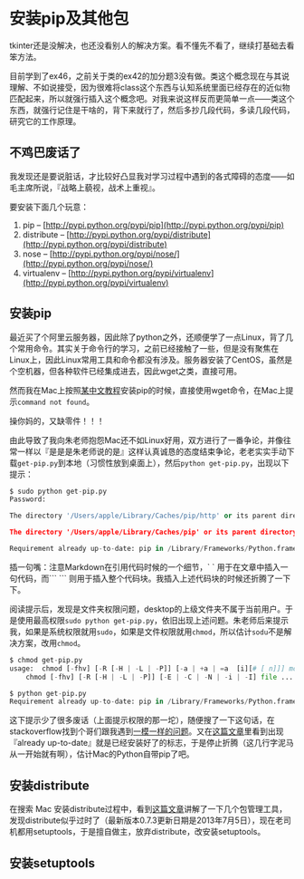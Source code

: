 # 安装pip及其他包

tkinter还是没解决，也还没看别人的解决方案。看不懂先不看了，继续打基础去看笨方法。

目前学到了ex46，之前关于类的ex42的加分题3没有做。类这个概念现在与其说理解、不如说接受，因为很难将class这个东西与认知系统里面已经存在的近似物匹配起来，所以就强行插入这个概念吧。对我来说这样反而更简单一点——类这个东西，就强行记住是干啥的，背下来就行了，然后多抄几段代码，多读几段代码，研究它的工作原理。

## 不鸡巴废话了

我发现还是要说脏话，才比较好凸显我对学习过程中遇到的各式障碍的态度——如毛主席所说，『战略上藐视，战术上重视』。

要安装下面几个玩意：

1. pip – [http://pypi.python.org/pypi/pip](http://pypi.python.org/pypi/pip)
2. distribute – [http://pypi.python.org/pypi/distribute](http://pypi.python.org/pypi/distribute)
3. nose – [http://pypi.python.org/pypi/nose/](http://pypi.python.org/pypi/nose/)
4. virtualenv – [http://pypi.python.org/pypi/virtualenv](http://pypi.python.org/pypi/virtualenv)



## 安装pip

最近买了个阿里云服务器，因此除了python之外，还顺便学了一点Linux，背了几个常用命令。其实关于命令行的学习，之前已经接触了一些，但是没有聚焦在Linux上，因此Linux常用工具和命令都没有涉及。服务器安装了CentOS，虽然是个空机器，但各种软件已经集成进去，因此wget之类，直接可用。

然而我在Mac上按照[某中文教程](http://blog.csdn.net/fancylovejava/article/details/39140373)安装pip的时候，直接使用wget命令，在Mac上提示`command not found`。

操你妈的，又缺零件！！！

由此导致了我向朱老师抱怨Mac还不如Linux好用，双方进行了一番争论，并像往常一样以『是是是朱老师说的是』这样认真诚恳的态度结束争论，老老实实手动下载`get-pip.py`到本地（习惯性放到桌面上），然后`python get-pip.py`，出现以下提示：

``` python
$ sudo python get-pip.py
Password:

The directory '/Users/apple/Library/Caches/pip/http' or its parent directory is not owned by the current user and the cache has been disabled. Please check the permissions and owner of that directory. If executing pip with sudo, you may want sudo's -H flag.

The directory '/Users/apple/Library/Caches/pip' or its parent directory is not owned by the current user and caching wheels has been disabled. check the permissions and owner of that directory. If executing pip with sudo, you may want sudo's -H flag.

Requirement already up-to-date: pip in /Library/Frameworks/Python.framework/Versions/2.7/lib/python2.7/site-packages/pip-7.1.2-py2.7.egg
```

插一句嘴：注意Markdown在引用代码时候的一个细节，\` \` 用于在文章中插入一句代码，而\```  \``` 则用于插入整个代码块。我插入上述代码块的时候还折腾了一下下。 

阅读提示后，发现是文件夹权限问题，desktop的上级文件夹不属于当前用户。于是使用最高权限`sudo python get-pip.py`，依旧出现上述问题。朱老师后来提示我，如果是系统权限就用`sudo`，如果是文件权限就用`chmod`，所以估计`sodu`不是解决方案，改用`chmod`。

``` python
$ chmod get-pip.py
usage:	chmod [-fhv] [-R [-H | -L | -P]] [-a | +a | =a  [i][# [ n]]] mode|entry file ...
	chmod [-fhv] [-R [-H | -L | -P]] [-E | -C | -N | -i | -I] file ...

$ python get-pip.py
Requirement already up-to-date: pip in /Library/Frameworks/Python.framework/Versions/2.7/lib/python2.7/site-packages/pip-7.1.2-py2.7.egg
```

这下提示少了很多废话（上面提示权限的那一坨），随便搜了一下这句话，在stackoverflow找到个哥们跟我遇到[一模一样的问题](http://stackoverflow.com/questions/22278138/where-is-pip-installed-to-when-using-get-pip-py)。又在[这篇文章](http://blog.sina.com.cn/s/blog_8808cae20102viej.html)里看到出现『already up-to-date』就是已经安装好了的标志，于是停止折腾（这几行字泥马从一开始就有啊），估计Mac的Python自带pip了吧。

## 安装distribute

在搜索 Mac 安装distribute过程中，看到[这篇文章](http://blog.csdn.net/ichuzhen/article/details/24640299)讲解了一下几个包管理工具，发现distribute似乎过时了（最新版本0.7.3更新日期是2013年7月5日），现在老司机都用setuptools，于是擅自做主，放弃distribute，改安装setuptools。

## 安装setuptools

